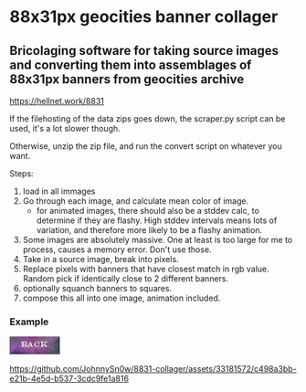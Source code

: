 # 88x31px geocities banner collager
## Bricolaging software for taking source images and converting them into assemblages of 88x31px banners from geocities archive

https://hellnet.work/8831

If the filehosting of the data zips goes down, the scraper.py script can be used, it's a lot slower though.

Otherwise, unzip the zip file, and run the convert script on whatever you want.

Steps:

1. load in all immages
2. Go through each image, and calculate mean color of image.
    - for animated images, there should also be a stddev calc, to determine if they are flashy. High stddev intervals means lots of variation, and therefore more likely to be a flashy animation.
3. Some images are absolutely massive. One at least is too large for me to process, causes a memory error. Don't use those.
4. Take in a source image, break into pixels.
5. Replace pixels with banners that have closest match in rgb value. Random pick
if identically close to 2 different banners.
6. optionally squanch banners to squares.
7. compose this all into one image, animation included.

### Example
![](./acraker2001_back_button.jpg)



https://github.com/JohnnySn0w/8831-collager/assets/33181572/c498a3bb-e21b-4e5d-b537-3cdc9fe1a816

